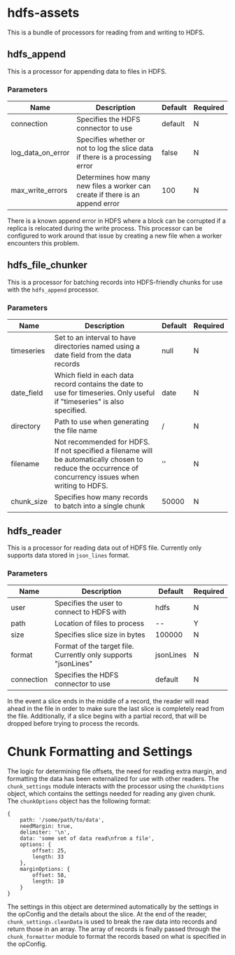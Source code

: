 # hdfs-assets

This is a bundle of processors for reading from and writing to HDFS.

## hdfs_append

This is a processor for appending data to files in HDFS.

### Parameters

| Name | Description | Default | Required |
| ---- | ----------- | ------- | -------- |
| connection | Specifies the HDFS connector to use | default | N |
| log_data_on_error | Specifies whether or not to log the slice data if there is a processing error | false | N |
| max_write_errors | Determines how many new files a worker can create if there is an append error | 100 | N |

There is a known append error in HDFS where a block can be corrupted if a replica is relocated
during the write process. This processor can be configured to work around that issue by creating a
new file when a worker encounters this problem.


## hdfs_file_chunker

This is a processor for batching records into HDFS-friendly chunks for use with the `hdfs_append`
processor.

### Parameters

| Name | Description | Default | Required |
| ---- | ----------- | ------- | -------- |
| timeseries | Set to an interval to have directories named using a date field from the data records | null | N |
| date_field | Which field in each data record contains the date to use for timeseries. Only useful if "timeseries" is also specified. | date | N |
| directory | Path to use when generating the file name | / | N |
| filename | Not recommended for HDFS. If not specified a filename will be automatically chosen to reduce the occurrence of concurrency issues when writing to HDFS. | '' | N |
| chunk_size | Specifies how many records to batch into a single chunk | 50000 | N |

## hdfs_reader

This is a processor for reading data out of HDFS file. Currently only supports data stored in
`json_lines` format.

### Parameters

| Name | Description | Default | Required |
| ---- | ----------- | ------- | -------- |
| user | Specifies the user to connect to HDFS with | hdfs | N |
| path | Location of files to process | -- | Y |
| size | Specifies slice size in bytes | 100000 | N |
| format | Format of the target file. Currently only supports "jsonLines" | jsonLines | N |
| connection | Specifies the HDFS connector to use | default | N |

In the event a slice ends in the middle of a record, the reader will read ahead in the file in order
to make sure the last slice is completely read from the file. Additionally, if a slice begins with
a partial record, that will be dropped before trying to process the records.

# Chunk Formatting and Settings
The logic for determining file offsets, the need for reading extra margin, and formatting the data
has been externalized for use with other readers. The `chunk_settings` module interacts with the
processor using the `chunkOptions` object, which contains the settings needed for reading any given
chunk. The `chunkOptions` object has the following format:  

```
{
    path: '/some/path/to/data',
    needMargin: true,
    delimiter: '\n',
    data: 'some set of data read\nfrom a file',
    options: {
        offset: 25,
        length: 33
    },
    marginOptions: {
        offset: 58,
        length: 10
    }
}
```

The settings in this object are determined automatically by the settings in the opConfig
and the details about the slice. At the end of the reader, `chunk_settings.cleanData` is used to
break the raw data into records and return those in an array. The array of records is finally passed
through the `chunk_formatter` module to format the records based on what is specified in the
opConfig.
